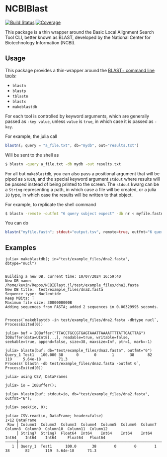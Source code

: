 # NCBIBlast

[![Build Status](https://github.com/BioJulia/NCBIBlast.jl/actions/workflows/CI.yml/badge.svg?branch=main)](https://github.com/kescobo/NCBIBlast.jl/actions/workflows/CI.yml?query=branch%3Amain)
[![Coverage](https://codecov.io/gh/kescobo/NCBIBlast.jl/branch/main/graph/badge.svg)](https://codecov.io/gh/kescobo/NCBIBlast.jl)

This package is a thin wrapper around the
Basic Local Alignment Search Tool CLI,
better known as BLAST,
developed by the National Center for Biotechnology Information (NCBI).


## Usage

This package provides a thin-wrapper around the [BLAST+ command line tools](https://www.ncbi.nlm.nih.gov/books/NBK569856/):

- `blastn`
- `blastp`
- `tblastn`
- `blastx`
- `makeblastdb`

For each tool is controlled by keyword arguments,
which are generally passed as `-key value`,
unless `value` is `true`, in which case it is passed as `-key`.

For example,
the julia call 

```julia
blastn(; query = "a_file.txt", db="mydb", out="results.txt")
```

Will be sent to the shell as

```sh
$ blastn -query a_file.txt -db mydb -out results.txt
```

For all but `makeblastdb`,
you can also pass a positional argument
that will be piped as `STDIN`,
and the special keyword argument `stdout`
where results will be passed instead of being printed to the screen.
The `stdout` kwarg can be a `String` representing a path,
in which case a file will be created,
or a julia `IO` type, in which case the results will be written to that object.

For example,
to replicate the shell command

```sh
$ blastn -remote -outfmt "6 query subject expect" -db nr < myfile.fastn > output.tsv
```

You can do


```julia
blastn("myfile.fastn"; stdout="output.tsv", remote=true, outfmt="6 query subject expect", db="nr")
```



## Examples


```julia-repl
julia> makeblastdb(; in="test/example_files/dna2.fasta", dbtype="nucl")


Building a new DB, current time: 10/07/2024 16:59:40
New DB name:   /home/kevin/Repos/NCBIBlast.jl/test/example_files/dna2.fasta
New DB title:  test/example_files/dna2.fasta
Sequence type: Nucleotide
Keep MBits: T
Maximum file size: 3000000000B
Adding sequences from FASTA; added 2 sequences in 0.00329995 seconds.


Process(`makeblastdb -in test/example_files/dna2.fasta -dbtype nucl`, ProcessExited(0))

julia> buf = IOBuffer("TTACCTGCCGTGAGTAAATTAAAATTTTATTGACTTAG")
IOBuffer(data=UInt8[...], readable=true, writable=false, seekable=true, append=false, size=38, maxsize=Inf, ptr=1, mark=-1)

julia> blastn(buf; db="test/example_files/dna2.fasta", outfmt="6")
Query_1 Test1   100.000 38      0       0       1       38      82      119     5.64e-18        71.3
Process(`blastn -db test/example_files/dna2.fasta -outfmt 6`, ProcessExited(0))

julia> using CSV, DataFrames

julia> io = IOBuffer();

julia> blastn(buf; stdout=io, db="test/example_files/dna2.fasta", outfmt="6");

julia> seek(io, 0);

julia> CSV.read(io, DataFrame; header=false)
1×12 DataFrame
 Row │ Column1  Column2  Column3  Column4  Column5  Column6  Column7  Column8  Column9  Column10  Column11  Column12
     │ String7  String7  Float64  Int64    Int64    Int64    Int64    Int64    Int64    Int64     Float64   Float64
─────┼───────────────────────────────────────────────────────────────────────────────────────────────────────────────
   1 │ Query_1  Test1      100.0       38        0        0        1       38       82       119  5.64e-18      71.3

```


